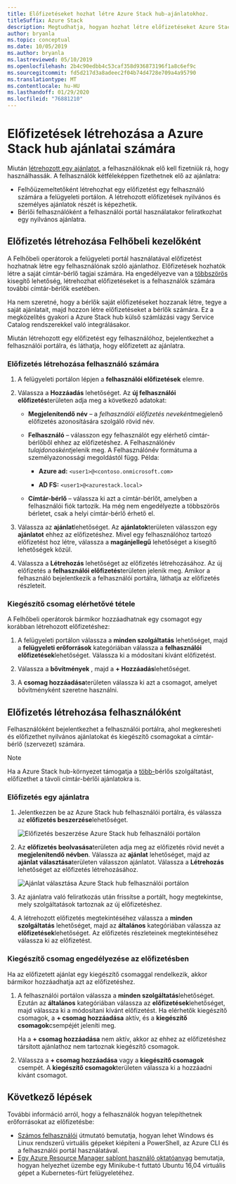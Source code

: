 ```yaml
---
title: Előfizetéseket hozhat létre Azure Stack hub-ajánlatokhoz.
titleSuffix: Azure Stack
description: Megtudhatja, hogyan hozhat létre előfizetéseket Azure Stack hub-ajánlatokhoz.
author: bryanla
ms.topic: conceptual
ms.date: 10/05/2019
ms.author: bryanla
ms.lastreviewed: 05/10/2019
ms.openlocfilehash: 2b4c90edbb4c53caf358d936873196f1a8c6ef9c
ms.sourcegitcommit: fd5d217d3a8adeec2f04b74d4728e709a4a95790
ms.translationtype: MT
ms.contentlocale: hu-HU
ms.lasthandoff: 01/29/2020
ms.locfileid: "76881210"
---
```

# <a name="create-subscriptions-to-offers-in-azure-stack-hub"></a>Előfizetések létrehozása a Azure Stack hub ajánlatai számára

Miután [létrehozott egy ajánlatot](azure-stack-create-offer.md), a felhasználóknak elő kell fizetniük rá, hogy használhassák. A felhasználók kétféleképpen fizethetnek elő az ajánlatra:

- Felhőüzemeltetőként létrehozhat egy előfizetést egy felhasználó számára a felügyeleti portálon. A létrehozott előfizetések nyilvános és személyes ajánlatok részét is képezhetik.
- Bérlői felhasználóként a felhasználói portál használatakor feliratkozhat egy nyilvános ajánlatra.  

## <a name="create-a-subscription-as-a-cloud-operator"></a>Előfizetés létrehozása Felhőbeli kezelőként

A Felhőbeli operátorok a felügyeleti portál használatával előfizetést hozhatnak létre egy felhasználónak szóló ajánlathoz. Előfizetések hozhatók létre a saját címtár-bérlő tagjai számára. Ha engedélyezve van a [többszörös](azure-stack-enable-multitenancy.md) kisegítő lehetőség, létrehozhat előfizetéseket is a felhasználók számára további címtár-bérlők esetében.

Ha nem szeretné, hogy a bérlők saját előfizetéseket hozzanak létre, tegye a saját ajánlatait, majd hozzon létre előfizetéseket a bérlők számára. Ez a megközelítés gyakori a Azure Stack hub külső számlázási vagy Service Catalog rendszerekkel való integrálásakor.

Miután létrehozott egy előfizetést egy felhasználóhoz, bejelentkezhet a felhasználói portálra, és láthatja, hogy előfizetett az ajánlatra.  

### <a name="to-create-a-subscription-for-a-user"></a>Előfizetés létrehozása felhasználó számára

1. A felügyeleti portálon lépjen a **felhasználói előfizetések** elemre.
2. Válassza a **Hozzáadás** lehetőséget. Az **új felhasználói előfizetés**területen adja meg a következő adatokat:  

   - **Megjelenítendő név** – a *felhasználói előfizetés neveként*megjelenő előfizetés azonosítására szolgáló rövid név.
   - **Felhasználó** – válasszon egy felhasználót egy elérhető címtár-bérlőből ehhez az előfizetéshez. A Felhasználónév *tulajdonosként*jelenik meg.  A Felhasználónév formátuma a személyazonossági megoldástól függ. Példa:

     - **Azure ad:** `<user1>@<contoso.onmicrosoft.com>`

     - **AD FS:** `<user1>@<azurestack.local>`

   - **Címtár-bérlő** – válassza ki azt a címtár-bérlőt, amelyben a felhasználói fiók tartozik. Ha még nem engedélyezte a többszörös bérletet, csak a helyi címtár-bérlő érhető el.

3. Válassza az **ajánlat**lehetőséget. Az **ajánlatok**területen válasszon egy **ajánlatot** ehhez az előfizetéshez. Mivel egy felhasználóhoz tartozó előfizetést hoz létre, válassza a **magánjellegű** lehetőséget a kisegítő lehetőségek közül.

4. Válassza a **Létrehozás** lehetőséget az előfizetés létrehozásához. Az új előfizetés a **felhasználói előfizetés**területen jelenik meg. Amikor a felhasználó bejelentkezik a felhasználói portálra, láthatja az előfizetés részleteit.

### <a name="to-make-an-add-on-plan-available"></a>Kiegészítő csomag elérhetővé tétele

A Felhőbeli operátorok bármikor hozzáadhatnak egy csomagot egy korábban létrehozott előfizetéshez:

1. A felügyeleti portálon válassza a **minden szolgáltatás** lehetőséget, majd a **felügyeleti erőforrások** kategóriában válassza a **felhasználói előfizetések**lehetőséget. Válassza ki a módosítani kívánt előfizetést.

2. Válassza a **bővítmények** , majd a **+ Hozzáadás**lehetőséget.  

3. A **csomag hozzáadása**területen válassza ki azt a csomagot, amelyet bővítményként szeretne használni.

## <a name="create-a-subscription-as-a-user"></a>Előfizetés létrehozása felhasználóként

Felhasználóként bejelentkezhet a felhasználói portálra, ahol megkeresheti és előfizethet nyilvános ajánlatokat és kiegészítő csomagokat a címtár-bérlő (szervezet) számára.

>[!NOTE]
>Ha a Azure Stack hub-környezet támogatja a [több-](azure-stack-enable-multitenancy.md)bérlős szolgáltatást, előfizethet a távoli címtár-bérlői ajánlatokra is.

### <a name="to-subscribe-to-an-offer"></a>Előfizetés egy ajánlatra

1. Jelentkezzen be az Azure Stack hub felhasználói portálra, és válassza az **előfizetés beszerzése**lehetőséget.

   ![Előfizetés beszerzése Azure Stack hub felhasználói portálon](media/azure-stack-subscribe-plan-provision-vm/image01.png)
  
2. Az **előfizetés beolvasása**területen adja meg az előfizetés rövid nevét a **megjelenítendő névben**. Válassza az **ajánlat** lehetőséget, majd az **ajánlat választása**területen válasszon ajánlatot. Válassza a **Létrehozás** lehetőséget az előfizetés létrehozásához.

   ![Ajánlat választása Azure Stack hub felhasználói portálon](media/azure-stack-subscribe-plan-provision-vm/image02.png)
  
3. Az ajánlatra való feliratkozás után frissítse a portált, hogy megtekintse, mely szolgáltatások tartoznak az új előfizetéshez.

4. A létrehozott előfizetés megtekintéséhez válassza a **minden szolgáltatás** lehetőséget, majd az **általános** kategóriában válassza az **előfizetések**lehetőséget. Az előfizetés részleteinek megtekintéséhez válassza ki az előfizetést.  

### <a name="to-enable-an-add-on-plan-in-your-subscription"></a>Kiegészítő csomag engedélyezése az előfizetésben

Ha az előfizetett ajánlat egy kiegészítő csomaggal rendelkezik, akkor bármikor hozzáadhatja azt az előfizetéshez.  

1. A felhasználói portálon válassza a **minden szolgáltatás**lehetőséget. Ezután az **általános** kategóriában válassza az **előfizetések**lehetőséget, majd válassza ki a módosítani kívánt előfizetést. Ha elérhetők kiegészítő csomagok, a **+ csomag hozzáadása** aktív, és a **kiegészítő csomagok**csempéjét jeleníti meg.

   Ha a **+ csomag hozzáadása** nem aktív, akkor az ehhez az előfizetéshez társított ajánlathoz nem tartoznak kiegészítő csomagok.

1. Válassza a **+ csomag hozzáadása** vagy a **kiegészítő csomagok** csempét. A **kiegészítő csomagok**területen válassza ki a hozzáadni kívánt csomagot.

## <a name="next-steps"></a>Következő lépések

További információ arról, hogy a felhasználók hogyan telepíthetnek erőforrásokat az előfizetésbe:

- [Számos felhasználói](../user/azure-stack-quick-windows-portal.md) útmutató bemutatja, hogyan lehet Windows és Linux rendszerű virtuális gépeket kiépíteni a PowerShell, az Azure CLI és a felhasználói portál használatával.
- [Egy Azure Resource Manager sablont használó oktatóanyag](../user/azure-stack-create-vm-template.md) bemutatja, hogyan helyezhet üzembe egy Minikube-t futtató Ubuntu 16,04 virtuális gépet a Kubernetes-fürt felügyeletéhez.
